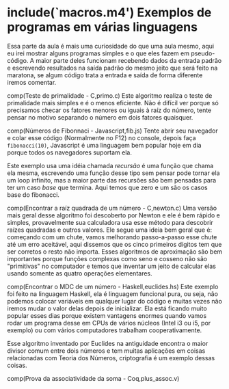 include(`macros.m4')
Exemplos de programas em várias linguagens
==========================================
Essa parte da aula é mais uma curiosidade do que uma aula mesmo, aqui eu irei mostrar alguns programas simples e o que eles fazem em pseudo-código. A maior parte deles funcionam recebendo dados da entrada padrão e escrevendo resultados na saída padrão do mesmo jeito que será feito na maratona, se algum código trata a entrada e saída de forma diferente iremos comentar.

comp(Teste de primalidade - C,primo.c)
Este algoritmo realiza o teste de primalidade mais simples e é o menos eficiente. Não é difícil ver porque só precisamos checar os fatores menores ou iguais à raíz do número, tente pensar no motivo separando o número em dois fatores quaisquer.

comp(Números de Fibonnaci - Javascript,fib.js)
Tente abrir seu navegador e colar esse código (Normalmente no F12) no console, depois faça `fibonacci(10)`, Javascript é uma linguagem bem popular hoje em dia porque todos os navegadores suportam ela.

Este exemplo usa uma idéia chamada *recursão* é uma função que chama ela mesma, escrevendo uma função desse tipo sem pensar pode tornar ela um loop infinito, mas a maior parte das recursões são bem pensadas para ter um caso *base* que termina. Aqui temos que zero e um são os casos base do fibonacci.

comp(Encontrar a raíz quadrada de um número - C,newton.c)
Uma versão mais geral desse algoritmo foi descoberto por Newton e ele é bem rápido e simples, provavelmente sua calculadora usa esse método para descobrir raízes quadradas e outros valores. Ele segue uma ideia bem geral que é: começando com um chute, vamos melhorando passo-a-passo esse chute até um erro aceitável, aqui dissemos que os cinco primeiros dígitos tem que ser corretos o resto não importa. Esses algoritmos de aproximação são bem importantes porque funções complexas como seno e cosseno não são "primitivas" no computador e temos que inventar um jeito de calcular elas usando somente as quatro operações elementares.

comp(Encontrar o MDC de um número - Haskell,euclides.hs)
Este exemplo foi feito na linguagem Haskell, ela é linguagem funcional pura, ou seja, não podemos colocar variáveis em qualquer lugar do código e muitas vezes não iremos mudar o valor delas depois de inicializar. Ela está ficando muito popular esses dias porque existem vantagens enormes quando vamos rodar um programa desse em CPUs de vários núcleos (Intel i3 ou i5, por exemplo) ou com vários computadores trabalham cooperativamente.

Esse algoritmo inventado por Euclides na antiguidade encontra o maior divisor comum entre dois números e tem muitas aplicações em coisas relacionadas com Teoria dos Números, criptografia é um exemplo dessas coisas.

comp(Prova da associatividade da soma - Coq,plus_assoc.v)
